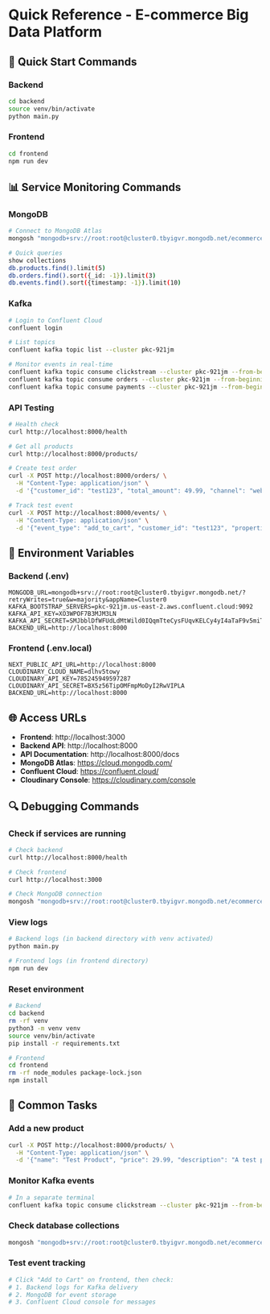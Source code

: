 # Quick Reference - E-commerce Big Data Platform

## 🚀 Quick Start Commands

### Backend
```bash
cd backend
source venv/bin/activate
python main.py
```

### Frontend
```bash
cd frontend
npm run dev
```

## 📊 Service Monitoring Commands

### MongoDB
```bash
# Connect to MongoDB Atlas
mongosh "mongodb+srv://root:root@cluster0.tbyigvr.mongodb.net/ecommerce"

# Quick queries
show collections
db.products.find().limit(5)
db.orders.find().sort({_id: -1}).limit(3)
db.events.find().sort({timestamp: -1}).limit(10)
```

### Kafka
```bash
# Login to Confluent Cloud
confluent login

# List topics
confluent kafka topic list --cluster pkc-921jm

# Monitor events in real-time
confluent kafka topic consume clickstream --cluster pkc-921jm --from-beginning
confluent kafka topic consume orders --cluster pkc-921jm --from-beginning
confluent kafka topic consume payments --cluster pkc-921jm --from-beginning
```

### API Testing
```bash
# Health check
curl http://localhost:8000/health

# Get all products
curl http://localhost:8000/products/

# Create test order
curl -X POST http://localhost:8000/orders/ \
  -H "Content-Type: application/json" \
  -d '{"customer_id": "test123", "total_amount": 49.99, "channel": "web"}'

# Track test event
curl -X POST http://localhost:8000/events/ \
  -H "Content-Type: application/json" \
  -d '{"event_type": "add_to_cart", "customer_id": "test123", "properties": {"product_id": "123"}}'
```

## 🔧 Environment Variables

### Backend (.env)
```env
MONGODB_URL=mongodb+srv://root:root@cluster0.tbyigvr.mongodb.net/?retryWrites=true&w=majority&appName=Cluster0
KAFKA_BOOTSTRAP_SERVERS=pkc-921jm.us-east-2.aws.confluent.cloud:9092
KAFKA_API_KEY=XO3WPOF7B3MJM3LN
KAFKA_API_SECRET=SMJbblDfWFUdLdMtWild0IQqmTteCysFUqvKELCy4yI4aTaF9v5miTwkUfuhpikf
BACKEND_URL=http://localhost:8000
```

### Frontend (.env.local)
```env
NEXT_PUBLIC_API_URL=http://localhost:8000
CLOUDINARY_CLOUD_NAME=dlhv5towy
CLOUDINARY_API_KEY=785245949597287
CLOUDINARY_API_SECRET=BX5z56TipOMFmpMoDyI2RwVIPLA
BACKEND_URL=http://localhost:8000
```

## 🌐 Access URLs

- **Frontend**: http://localhost:3000
- **Backend API**: http://localhost:8000
- **API Documentation**: http://localhost:8000/docs
- **MongoDB Atlas**: https://cloud.mongodb.com/
- **Confluent Cloud**: https://confluent.cloud/
- **Cloudinary Console**: https://cloudinary.com/console

## 🔍 Debugging Commands

### Check if services are running
```bash
# Check backend
curl http://localhost:8000/health

# Check frontend
curl http://localhost:3000

# Check MongoDB connection
mongosh "mongodb+srv://root:root@cluster0.tbyigvr.mongodb.net/ecommerce" --eval "db.runCommand('ping')"
```

### View logs
```bash
# Backend logs (in backend directory with venv activated)
python main.py

# Frontend logs (in frontend directory)
npm run dev
```

### Reset environment
```bash
# Backend
cd backend
rm -rf venv
python3 -m venv venv
source venv/bin/activate
pip install -r requirements.txt

# Frontend
cd frontend
rm -rf node_modules package-lock.json
npm install
```

## 📝 Common Tasks

### Add a new product
```bash
curl -X POST http://localhost:8000/products/ \
  -H "Content-Type: application/json" \
  -d '{"name": "Test Product", "price": 29.99, "description": "A test product"}'
```

### Monitor Kafka events
```bash
# In a separate terminal
confluent kafka topic consume clickstream --cluster pkc-921jm --from-beginning
```

### Check database collections
```bash
mongosh "mongodb+srv://root:root@cluster0.tbyigvr.mongodb.net/ecommerce" --eval "show collections"
```

### Test event tracking
```bash
# Click "Add to Cart" on frontend, then check:
# 1. Backend logs for Kafka delivery
# 2. MongoDB for event storage
# 3. Confluent Cloud console for messages
``` 